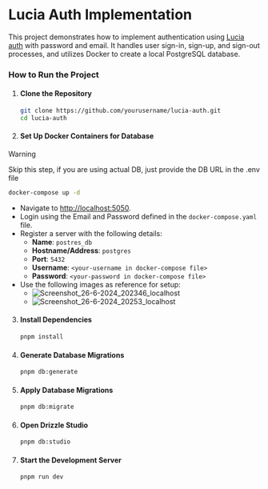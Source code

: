 # Lucia Auth Implementation

This project demonstrates how to implement authentication using [Lucia auth](https://lucia-auth.com) with password and email. It handles user sign-in, sign-up, and sign-out processes, and utilizes Docker to create a local PostgreSQL database.

### How to Run the Project
1. #### Clone the Repository
    ```sh
    git clone https://github.com/yourusername/lucia-auth.git
    cd lucia-auth
    ```

2. #### Set Up Docker Containers for Database
> [!WARNING]
> Skip this step, if you are using actual DB, just provide the DB URL in the .env file

```sh
docker-compose up -d
```
- Navigate to [http://localhost:5050](http://localhost:5050).
- Login using the Email and Password defined in the `docker-compose.yaml` file.
- Register a server with the following details:
    - **Name**: `postres_db`
    - **Hostname/Address**: `postgres`
    - **Port**: `5432`
    - **Username**: `<your-username in docker-compose file>`
    - **Password**: `<your-password in docker-compose file>`
- Use the following images as reference for setup:
    - ![Screenshot_26-6-2024_202346_localhost](https://github.com/othman2408/lucia-auth/assets/49313147/036ffc6e-715d-45eb-8fae-be10ca977e2d) 
    - ![Screenshot_26-6-2024_20253_localhost](https://github.com/othman2408/lucia-auth/assets/49313147/d8759035-eb80-458d-ae16-6b8d303132ac)

3. #### Install Dependencies
    ```sh
    pnpm install
    ```

4. #### Generate Database Migrations
    ```sh
    pnpm db:generate
    ```

5. #### Apply Database Migrations
    ```sh
    pnpm db:migrate
    ```

6. #### Open Drizzle Studio
    ```sh
    pnpm db:studio
    ```

7. #### Start the Development Server
    ```sh
    pnpm run dev
    ```
